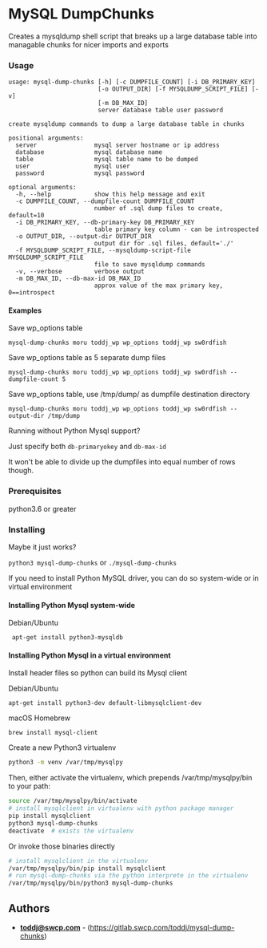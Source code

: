 # MySQL DumpChunks
Creates a mysqldump shell script that breaks up a large database table into managable chunks for nicer imports and exports


### Usage
```
usage: mysql-dump-chunks [-h] [-c DUMPFILE_COUNT] [-i DB_PRIMARY_KEY]
                         [-o OUTPUT_DIR] [-f MYSQLDUMP_SCRIPT_FILE] [-v]
                         [-m DB_MAX_ID]
                         server database table user password

create mysqldump commands to dump a large database table in chunks

positional arguments:
  server                mysql server hostname or ip address
  database              mysql database name
  table                 mysql table name to be dumped
  user                  mysql user
  password              mysql password

optional arguments:
  -h, --help            show this help message and exit
  -c DUMPFILE_COUNT, --dumpfile-count DUMPFILE_COUNT
                        number of .sql dump files to create, default=10
  -i DB_PRIMARY_KEY, --db-primary-key DB_PRIMARY_KEY
                        table primary key column - can be introspected
  -o OUTPUT_DIR, --output-dir OUTPUT_DIR
                        output dir for .sql files, default='./'
  -f MYSQLDUMP_SCRIPT_FILE, --mysqldump-script-file MYSQLDUMP_SCRIPT_FILE
                        file to save mysqldump commands
  -v, --verbose         verbose output
  -m DB_MAX_ID, --db-max-id DB_MAX_ID
                        approx value of the max primary key, 0==introspect
```
#### Examples
Save wp_options table

``` mysql-dump-chunks moru toddj_wp wp_options toddj_wp sw0rdfish ```

Save wp_options table as 5 separate dump files

``` mysql-dump-chunks moru toddj_wp wp_options toddj_wp sw0rdfish --dumpfile-count 5 ```

Save wp_options table, use /tmp/dump/ as dumpfile destination directory

``` mysql-dump-chunks moru toddj_wp wp_options toddj_wp sw0rdfish --output-dir /tmp/dump ```

Running without Python Mysql support? 

Just specify both `db-primaryokey` and `db-max-id`

It won't be able to divide up the dumpfiles into equal number of rows though.

### Prerequisites

python3.6 or greater


### Installing

Maybe it just works? 

```python3 mysql-dump-chunks```
or
```./mysql-dump-chunks```

If you need to install Python MySQL driver, you can do so system-wide or in virtual environment

#### Installing Python Mysql system-wide
Debian/Ubuntu 

``` apt-get install python3-mysqldb```


#### Installing Python Mysql in a virtual environment
Install header files so python can build its Mysql client

Debian/Ubuntu

``` apt-get install python3-dev default-libmysqlclient-dev ```

macOS Homebrew

``` brew install mysql-client ```

Create a new Python3 virtualenv

```bash
python3 -m venv /var/tmp/mysqlpy
```

Then, either activate the virtualenv, which prepends /var/tmp/mysqlpy/bin to your path:

```bash
source /var/tmp/mysqlpy/bin/activate
# install mysqlclient in virtualenv with python package manager
pip install mysqlclient
python3 mysql-dump-chunks
deactivate  # exists the virtualenv
```
Or invoke those binaries directly

```bash
# install mysqlclient in the virtualenv
/var/tmp/mysqlpy/bin/pip install mysqlclient
# run mysql-dump-chunks via the python interprete in the virtualenv
/var/tmp/mysqlpy/bin/python3 mysql-dump-chunks
```

## Authors

* **toddj@swcp.com** - (https://gitlab.swcp.com/toddj/mysql-dump-chunks)
